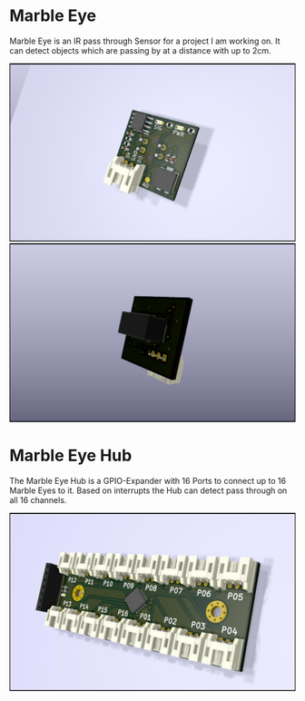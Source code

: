 # Marble Eye
Marble Eye is an IR pass through Sensor for a project I am working on. It can detect objects which are passing by at a distance with up to 2cm.

![alt text](https://github.com/Informaticore/marble-eye/blob/master/images/sensor-front.jpg "Marble Eye Front")
![alt text](https://github.com/Informaticore/marble-eye/blob/master/images/sensor-back.jpg "Marble Eye Back")

# Marble Eye Hub
The Marble Eye Hub is a GPIO-Expander with 16 Ports to connect up to 16 Marble Eyes to it. Based on interrupts the Hub can detect pass through on all 16 channels.

![alt text](https://github.com/Informaticore/marble-eye/blob/master/images/motherboard-front.jpg "Marble Eye Hub")
